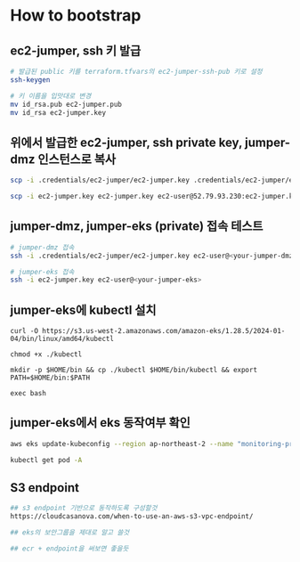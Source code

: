 # How to bootstrap

## ec2-jumper, ssh 키 발급
```bash
# 발급된 public 키를 terraform.tfvars의 ec2-jumper-ssh-pub 키로 설정
ssh-keygen

# 키 이름을 입맛대로 변경
mv id_rsa.pub ec2-jumper.pub
mv id_rsa ec2-jumper.key
```

## 위에서 발급한 ec2-jumper, ssh private key, jumper-dmz 인스턴스로 복사
```bash
scp -i .credentials/ec2-jumper/ec2-jumper.key .credentials/ec2-jumper/ec2-jumper.key ec2-user@<your-jumper-dmz-eip>:ec2-jumper.key

scp -i ec2-jumper.key ec2-jumper.key ec2-user@52.79.93.230:ec2-jumper.key
```

## jumper-dmz, jumper-eks (private) 접속 테스트
```bash
# jumper-dmz 접속
ssh -i .credentials/ec2-jumper/ec2-jumper.key ec2-user@<your-jumper-dmz-eip>

# jumper-eks 접속
ssh -i ec2-jumper.key ec2-user@<your-jumper-eks>
```

## jumper-eks에 kubectl 설치
```
curl -O https://s3.us-west-2.amazonaws.com/amazon-eks/1.28.5/2024-01-04/bin/linux/amd64/kubectl

chmod +x ./kubectl

mkdir -p $HOME/bin && cp ./kubectl $HOME/bin/kubectl && export PATH=$HOME/bin:$PATH

exec bash
```

## jumper-eks에서 eks 동작여부 확인
```bash
aws eks update-kubeconfig --region ap-northeast-2 --name "monitoring-practice-cluster"

kubectl get pod -A
```

## S3 endpoint
```bash
## s3 endpoint 기반으로 동작하도록 구성할것
https://cloudcasanova.com/when-to-use-an-aws-s3-vpc-endpoint/

## eks의 보안그룹을 제대로 알고 쓸것

## ecr + endpoint을 써보면 좋을듯
```
